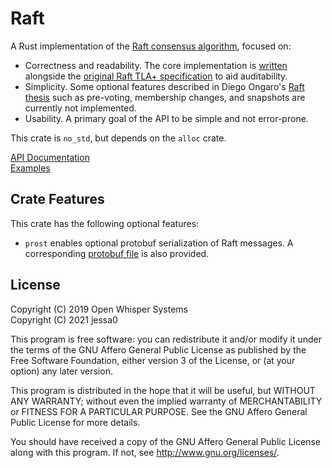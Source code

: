 # Raft

A Rust implementation of the [Raft consensus algorithm](https://raft.github.io/), focused on:

- Correctness and readability. The core implementation is [written](src/core.rs) alongside the [original Raft TLA+
  specification](https://github.com/ongardie/raft.tla) to aid auditability.
- Simplicity. Some optional features described in Diego Ongaro's [Raft
  thesis](http://web.stanford.edu/~ouster/cgi-bin/papers/OngaroPhD.pdf) such as pre-voting, membership changes, and
  snapshots are currently not implemented.
- Usability. A primary goal of the API to be simple and not error-prone.

This crate is `no_std`, but depends on the `alloc` crate.

[API Documentation](https://simple-raft-rs.github.io/raft-rs/raft)  
[Examples](examples)

## Crate Features

This crate has the following optional features:

- `prost` enables optional protobuf serialization of Raft messages. A corresponding [protobuf file](src/raft.proto) is
  also provided.

## License

Copyright (C) 2019 Open Whisper Systems  
Copyright (C) 2021 jessa0

This program is free software: you can redistribute it and/or modify
it under the terms of the GNU Affero General Public License as published by
the Free Software Foundation, either version 3 of the License, or
(at your option) any later version.

This program is distributed in the hope that it will be useful,
but WITHOUT ANY WARRANTY; without even the implied warranty of
MERCHANTABILITY or FITNESS FOR A PARTICULAR PURPOSE.  See the
GNU Affero General Public License for more details.

You should have received a copy of the GNU Affero General Public License
along with this program.  If not, see <http://www.gnu.org/licenses/>.
